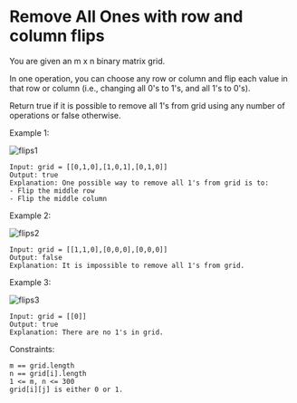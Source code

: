 # Remove All Ones with row and column flips

You are given an m x n binary matrix grid.

In one operation, you can choose any row or column and flip each value in that row or column (i.e., changing all 0's to 1's, and all 1's to 0's).

Return true if it is possible to remove all 1's from grid using any number of operations or false otherwise.

 
Example 1:

![flips1](https://user-images.githubusercontent.com/16731729/183234589-225a8676-cd69-4478-abfc-a949de9a408c.png)

    Input: grid = [[0,1,0],[1,0,1],[0,1,0]]
    Output: true
    Explanation: One possible way to remove all 1's from grid is to:
    - Flip the middle row
    - Flip the middle column
    
Example 2:

![flips2](https://user-images.githubusercontent.com/16731729/183234591-91f3c9d9-490c-4602-b6d1-3fceceed9fd8.png)

    Input: grid = [[1,1,0],[0,0,0],[0,0,0]]
    Output: false
    Explanation: It is impossible to remove all 1's from grid.

Example 3:

![flips3](https://user-images.githubusercontent.com/16731729/183234601-9893efe7-71d8-4d31-b58f-5fcbabc4a851.png)

    Input: grid = [[0]]
    Output: true
    Explanation: There are no 1's in grid.

Constraints:

    m == grid.length
    n == grid[i].length
    1 <= m, n <= 300
    grid[i][j] is either 0 or 1.
